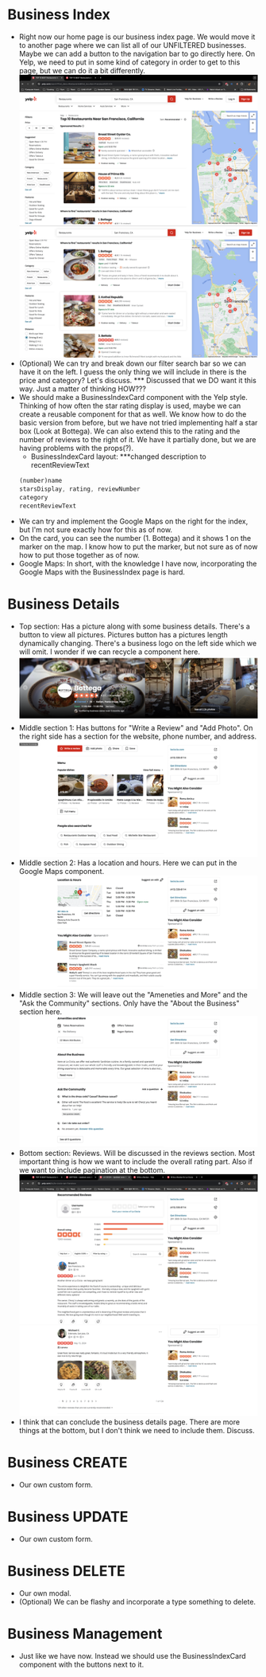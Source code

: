 # Business Index

-   Right now our home page is our business index page. We would move it to another page where we can list all of our UNFILTERED businesses. Maybe we can add a button to the navigation bar to go directly here. On Yelp, we need to put in some kind of category in order to get to this page, but we can do it a bit differently.
    ![Example 1](picture-business1.png)
    ![Example 2](picture-business2.png)
-   (Optional) We can try and break down our filter search bar so we can have it on the left. I guess the only thing we will include in there is the price and category? Let's discuss. \*\*\* Discussed that we DO want it this way. Just a matter of thinking HOW???
-   We should make a BusinessIndexCard component with the Yelp style. Thinking of how often the star rating display is used, maybe we can create a reusable component for that as well. We know how to do the basic version from before, but we have not tried implementing half a star box (Look at Bottega). We can also extend this to the rating and the number of reviews to the right of it. We have it partially done, but we are having problems with the props(?).
    -   BusinessIndexCard layout: \*\*\*changed description to recentReviewText
    ```js
    (number)name
    starsDisplay, rating, reviewNumber
    category
    recentReviewText
    ```
-   We can try and implement the Google Maps on the right for the index, but I'm not sure exactly how for this as of now.
-   On the card, you can see the number (1. Bottega) and it shows 1 on the marker on the map. I know how to put the marker, but not sure as of now how to put those together as of now.
-   Google Maps: In short, with the knowledge I have now, incorporating the Google Maps with the BusinessIndex page is hard.

# Business Details

-   Top section: Has a picture along with some business details. There's a button to view all pictures. Pictures button has a pictures length dynamically changing. There's a business logo on the left side which we will omit. I wonder if we can recycle a component here.
    ![Example 3](picture-business3.png)
-   Middle section 1: Has buttons for "Write a Review" and "Add Photo". On the right side has a section for the website, phone number, and address.
    ![Example 4](picture-business4.png)
-   Middle section 2: Has a location and hours. Here we can put in the Google Maps component.
    ![Example 5](picture-business5.png)
-   Middle section 3: We will leave out the "Ameneties and More" and the "Ask the Community" sections. Only have the "About the Business" section here.
    ![Example 8](picture-business8.png)
-   Bottom section: Reviews. Will be discussed in the reviews section. Most important thing is how we want to include the overall rating part. Also if we want to include pagination at the bottom.
    ![Example 6](picture-business6.png)
    ![Example 7](picture-business7.png)
-   I think that can conclude the business details page. There are more things at the bottom, but I don't think we need to include them. Discuss.

# Business CREATE

-   Our own custom form.

# Business UPDATE

-   Our own custom form.

# Business DELETE

-   Our own modal.
-   (Optional) We can be flashy and incorporate a type something to delete.

# Business Management

-   Just like we have now. Instead we should use the BusinessIndexCard component with the buttons next to it.
